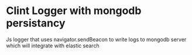 # Clint Logger with mongodb persistancy

Js logger that uses navigator.sendBeacon to write logs to mongodb server which will integrate with elastic search

